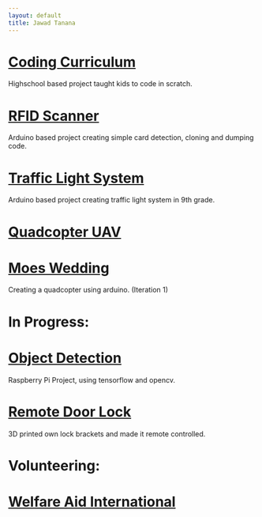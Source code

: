 ```yaml
---
layout: default
title: Jawad Tanana
---
```

# [Coding Curriculum](/projects/coding_curriculum.html)

Highschool based project taught kids to code in scratch.

# [RFID Scanner](/projects/rfid_scanner.html)

Arduino based project creating simple card detection, cloning and dumping code.

# [Traffic Light System](/projects/traffic_light_system.html)

Arduino based project creating traffic light system in 9th grade.

# [Quadcopter UAV](/projects/quadcopter.html)

# [Moes Wedding](/Moe/start.html)

Creating a quadcopter using arduino. (Iteration 1)

# In Progress:

# [Object Detection](/projects/object_detection.html)

Raspberry Pi Project, using tensorflow and opencv.

# [Remote Door Lock](/projects/remote_door_lock.html)

3D printed own lock brackets and made it remote controlled.

# Volunteering:

# [Welfare Aid International](/projects/volunteer.html)
